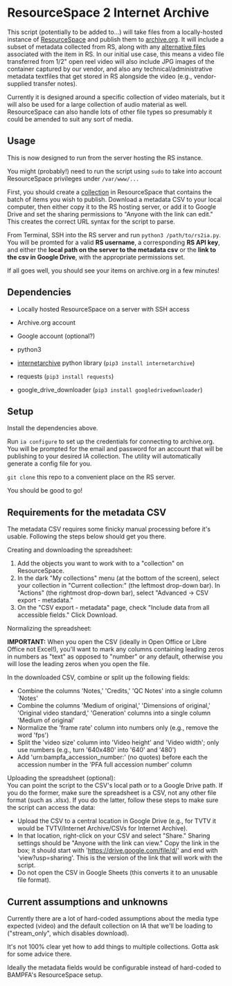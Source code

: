 # ResourceSpace 2 Internet Archive

This script (potentially to be added to...) will take files from a locally-hosted instance of [ResourceSpace](https://www.resourcespace.com/) and publish them to [archive.org](https://archive.org). It will include a subset of metadata collected from RS, along with any [alternative files](https://www.resourcespace.com/knowledge-base/user/alternative-files) associated with the item in RS. In our initial use case, this means a video file transferred from 1/2" open reel video will also include JPG images of the container captured by our vendor, and also any technical/administrative metadata  textfiles that get stored in RS alongside the video (e.g., vendor-supplied transfer notes).

Currently it is designed around a specific collection of video materials, but it will also be used for a large collection of audio material as well. ResourceSpace can also handle lots of other file types so presumably it could be amended to suit any sort of media.

## Usage

This is now designed to run from the server hosting the RS instance. 

You might (probably!) need to run the script using `sudo` to take into account ResourceSpace privileges under `/var/www/...`

First, you should create a [collection](https://www.resourcespace.com/knowledge-base/collections-public-and-themes) in ResourceSpace that contains the batch of items you wish to publish. Download a metadata CSV to your local computer, then either copy it to the RS hosting server, or add it to Google Drive and set the sharing permissions to "Anyone with the link can edit." This creates the correct URL syntax for the script to parse.

From Terminal, SSH into the RS server and run `python3 /path/to/rs2ia.py`. You will be promted for a valid **RS username**, a corresponding **RS API key**, and either the **local path on the server to the metadata csv** or the **link to the csv in Google Drive**, with the appropriate permissions set.

If all goes well, you should see your items on archive.org in a few minutes!

## Dependencies

* Locally hosted ResourceSpace on a server with SSH access
* Archive.org account
* Google account (optional?)

* python3
* [internetarchive](https://archive.org/services/docs/api/internetarchive/) python library (`pip3 install internetarchive`)
* requests (`pip3 install requests`)
* google_drive_downloader (`pip3 install googledrivedownloader`)

## Setup

Install the dependencies above.

Run `ia configure` to set up the credentials for connecting to archive.org. You will be prompted for the email and password for an account that will be publishing to your desired IA collection. The utility will automatically generate a config file for you. 

`git clone` this repo to a convenient place on the RS server.

You should be good to go!

## Requirements for the metadata CSV

The metadata CSV requires some finicky manual processing before it's usable. Following the steps below should get you there.

Creating and downloading the spreadsheet:
  1. Add the objects you want to work with to a "collection" on ResourceSpace.
  2. In the dark "My collections" menu (at the bottom of the screen), select your collection in "Current collection:" (the leftmost drop-down bar). In "Actions" (the rightmost drop-down bar), select "Advanced -> CSV export - metadata."
  3. On the "CSV export - metadata" page, check "Include data from all accessible fields." Click Download.


Normalizing the spreadsheet:

**IMPORTANT:** When you open the CSV (ideally in Open Office or Libre Office not Excel!), you'll want to mark any columns containing leading zeros in numbers as "text" as opposed to "number" or any default, otherwise you will lose the leading zeros when you open the file.

In the downloaded CSV, combine or split up the following fields:
  * Combine the columns 'Notes,' 'Credits,' 'QC Notes' into a single column 'Notes'
  * Combine the columns 'Medium of original,' 'Dimensions of original,' 'Original video standard,' 'Generation' columns into a single column 'Medium of original'
  * Normalize the 'frame rate' column into numbers only (e.g., remove the word 'fps')
  * Split the 'video size' column into 'Video height' and 'Video width'; only use numbers (e.g., turn '640x480' into '640' and '480')
  * Add 'urn:bampfa_accession_number:' (no quotes) before each the accession number in the 'PFA full accession number' column


Uploading the spreadsheet (optional):  
You can point the script to the CSV's local path or to a Google Drive path. If you do the former, make sure the spreadsheet is a CSV, not any other file format (such as .xlsx). If you do the latter, follow these steps to make sure the script can access the data:
  * Upload the CSV to a central location in Google Drive (e.g., for TVTV it would be TVTV/Internet Archive/CSVs for Internet Archive).
  * In that location, right-click on your CSV and select "Share." Sharing settings should be "Anyone with the link can view." Copy the link in the box; it should start with 'https://drive.google.com/file/d/' and end with 'view?usp=sharing'. This is the version of the link that will work with the script.
  * Do not open the CSV in Google Sheets (this converts it to an unusable file format).

## Current assumptions and unknowns

Currently there are a lot of hard-coded assumptions about the media type expected (video) and the default collection on IA that we'll be loading to ("stream_only", which disables download).

It's not 100% clear yet how to add things to multiple collections. Gotta ask for some advice there.

Ideally the metadata fields would be configurable instead of hard-coded to BAMPFA's ResourceSpace setup. 
